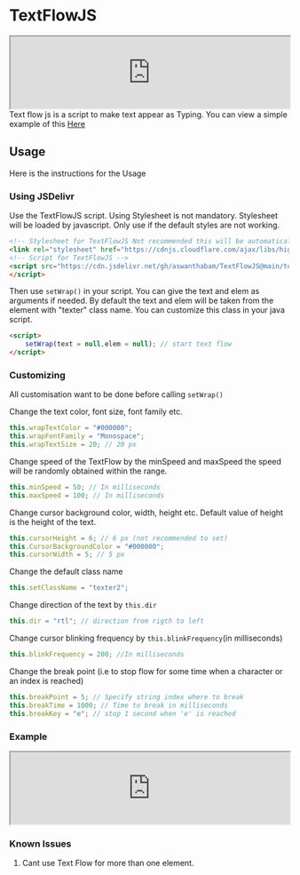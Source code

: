 # TextFlowJS
<iframe src="https://aswanthabam.github.io/TextFlowJS/" width="100%" height="130px" scrolling="no" border="0px">

</iframe>
Text flow js is a script to make text appear as Typing. You can view a simple example of this <a href="https://aswanthabam.github.io/TextFlowJS/">Here</a>

## Usage
Here is the instructions for the Usage

### Using JSDelivr
Use the TextFlowJS script. Using Stylesheet is not mandatory. Stylesheet will be loaded by javascript. Only use if the default styles are not working.

```html
<!-- Stylesheet for TextFlowJS Not recommended this will be automatically loaded by javascript -->
<link rel="stylesheet" href="https://cdnjs.cloudflare.com/ajax/libs/highlight.js/11.2.0/styles/default.min.css">
<!-- Script for TextFlowJS -->
<script src="https://cdn.jsdelivr.net/gh/aswanthabam/TextFlowJS@main/textWrap.js" type="text/javascript" charset="utf-8">
</script>
```
Then use ```setWrap()``` in your script. You can give the text and elem as arguments if needed. By default the text and elem will be taken from the element with "texter" class name. You can customize this class in your java script.
```html
<script>
    setWrap(text = null,elem = null); // start text flow
</script>
```

### Customizing
All customisation want to be done before calling ```setWrap()```

Change the text color, font size, font family etc.
```js
this.wrapTextColor = "#000000";
this.wrapFontFamily = "Monospace";
this.wrapTextSize = 20; // 20 px
```
Change speed of the TextFlow by the minSpeed and maxSpeed the speed will be randomly obtained within the range.
```js
this.minSpeed = 50; // In milliseconds
this.maxSpeed = 100; // In milliseconds
```
Change cursor background color, width, height etc. Default value of height is the height of the text.
```js
this.cursorHeight = 6; // 6 px (not recommended to set)
this.CursorBackgroundColor = "#000000";
this.cursorWidth = 5; // 5 px
```
Change the default class name
```js
this.setClassName = "texter2";
```
Change direction of the text by ```this.dir```
```js
this.dir = "rtl"; // direction from rigth to left
```
Change cursor blinking frequency by ```this.blinkFrequency```(in milliseconds)
```js
this.blinkFrequency = 200; //In milliseconds
```
Change the break point (i.e to stop flow for some time when a character or an index is reached)
```js
this.breakPoint = 5; // Specify string index where to break
this.breakTime = 1000; // Time to break in milliseconds
this.breakKey = "e"; // stop 1 second when 'e' is reached
```

### Example

<iframe src="https://aswanthabam.github.io/TextFlowJS/" width="100%" height="130px" scrolling="no">

</iframe>

### Known Issues

1) Cant use Text Flow for more than one element.